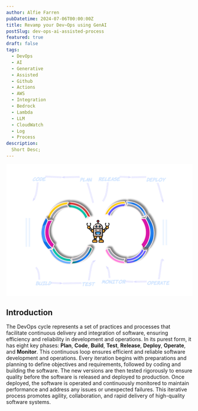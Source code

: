 ```yaml
---
author: Alfie Farren
pubDatetime: 2024-07-06T00:00:00Z
title: Revamp your Dev~Ops using GenAI
postSlug: dev-ops-ai-assisted-process
featured: true
draft: false
tags:
  - DevOps
  - AI
  - Generative
  - Assisted
  - Github
  - Actions
  - AWS
  - Integration
  - Bedrock
  - Lambda
  - LLM
  - CloudWatch
  - Log
  - Process
description:
  Short Desc;
---
```


![alt text](../../assets/images/ai-devops-intro.png "")

## Introduction
The DevOps cycle represents a set of practices and processes that facilitate continuous delivery and integration 
of software, ensuring efficiency and reliability in development and operations. In its purest form, it has eight 
key phases: **Plan**, **Code**, **Build**, **Test**, **Release**, **Deploy**, **Operate**, and **Monitor**. 
This continuous loop ensures efficient and reliable software development and operations. Every iteration begins 
with preparations and planning to define objectives and requirements, followed by coding and building the software. 
The new versions are then tested rigorously to ensure quality before the software is released and deployed to production. 
Once deployed, the software is operated and continuously monitored to maintain performance and address any issues or unexpected failures.
This iterative process promotes agility, collaboration, and rapid delivery of high-quality software systems.